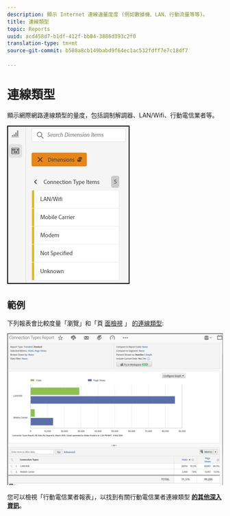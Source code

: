 ```yaml
---
description: 顯示 Internet 連線速量度度 (例如數據機、LAN、行動流量等等)。
title: 連線類型
topic: Reports
uuid: acd458d7-b1df-412f-bb04-3886d393c2f0
translation-type: tm+mt
source-git-commit: b580a8cb149babd9f64ec1ac532fdff7e7c18df7

---
```



# 連線類型

顯示網際網路連線類型的量度，包括調制解調器、LAN/Wifi、行動電信業者等。

![類型](assets/connection.png)

## 範例

下列報表會比較度量「瀏覽」和「頁 [面檢視](https://docs.adobe.com/content/help/en/analytics/components/variables/metrics/metrics-visit.html) 」 [的連線類型](https://docs.adobe.com/content/help/en/analytics/components/variables/dimensions-reports/reports-page-views.html):

![報告](assets/contype_compare.png)

您可以檢視「行動電信業者報表」，以找到有關行動電信業者連線類型 [**的其他深入資訊&#x200B;**](https://docs.adobe.com/content/help/en/analytics/components/variables/dimensions-reports/reports-mobile-carrier.html)。
